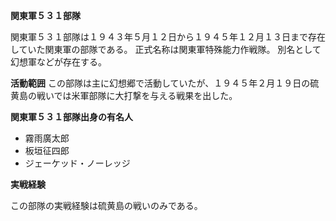 **関東軍５３１部隊**

関東軍５３１部隊は１９４３年５月１２日から１９４５年１２月１３日まで存在していた関東軍の部隊である。
正式名称は関東軍特殊能力作戦隊。
別名として幻想軍などが存在する。

**活動範囲**
この部隊は主に幻想郷で活動していたが、１９４５年２月１９日の硫黄島の戦いでは米軍部隊に大打撃を与える戦果を出した。

**関東軍５３１部隊出身の有名人**

 - 霧雨廣太郎
 - 板垣征四郎
 - ジェーケッド・ノーレッジ

**実戦経験**

 この部隊の実戦経験は硫黄島の戦いのみである。
